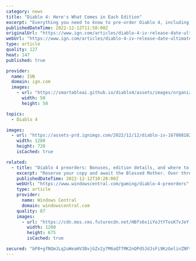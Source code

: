 ```yaml
---
category: news
title: "Diablo 4: Here's What Comes in Each Edition"
excerpt: "Everything you need to know to pre-order Diablo 4, including release date, what comes in each edition, preorder bonus, and more."
publishedDateTime: 2022-12-12T11:58:00Z
originalUrl: "https://www.ign.com/articles/diablo-4-iv-release-date-ultimate-edition"
webUrl: "https://www.ign.com/articles/diablo-4-iv-release-date-ultimate-edition"
type: article
quality: 127
heat: 147
published: true

provider:
  name: IGN
  domain: ign.com
  images:
    - url: "https://smartableai.github.io/diablo4/assets/images/organizations/ign.com-50x50.jpg"
      width: 50
      height: 50

topics:
  - Diablo 4

images:
  - url: "https://assets-prd.ignimgs.com/2022/12/12/diablo-iv-1670881827004.jpg?width=1280"
    width: 1280
    height: 720
    isCached: true

related:
  - title: "Diablo 4 preorders: Bonuses, edition details, and where to buy"
    excerpt: "Reserve your copy and await the Blessed Mother. Over three years after it was first revealed, preorders are now live for Blizzard Entertainment's next big role-playing game. Diablo 4 is on the way ..."
    publishedDateTime: 2022-12-12T10:28:00Z
    webUrl: "https://www.windowscentral.com/gaming/diablo-4-preorders"
    type: article
    provider:
      name: Windows Central
      domain: windowscentral.com
    quality: 87
    images:
      - url: "https://cdn.mos.cms.futurecdn.net/HBfs6xiiYoJtYTosK7vJeY-1200-80.jpg"
        width: 1200
        height: 675
        isCached: true

secured: "bP8+gfNQmJLq2uWeaHV3BvjGZv2y7M6aQTfMK2nQPdSJdJsFi9KzGelinZNFt6Ml44orVnmHRw04yzjYQY10odbDDlApfrIcmqtZUYLoq9CI3iUuHPN4TD5hAdiU9a8xFG+t/INwqwKsJ8nmJvcAKQITSKwHyMKU9+2IZ6pvDut+D8VZYr6kH0pixTjF/9+ZgxTJ9A34qBPMkUNdl2h9zG0BGIveFqHUlsVqt3pjJsi56Bp/lNcO27Ek67AyrGyGJRJfo8EBvDYMk/HmIlYGM0Xx3jjrzsjjR+US0Xid8tqMOswUYcTi0RyuAaH8OzHJjDYjOF4zQ27Xydngp5alcYYFTGy/hJAzVEo00a8tywM=;BUh/bIYJrWW6TnqyNmJc9Q=="
---
```


